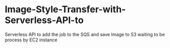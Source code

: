# Image-Style-Transfer-with-Serverless-API-to
Serverless API to add the job to the SQS and save Image to S3 waiting to be process by EC2 instance
